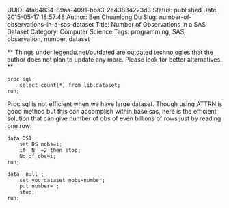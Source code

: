 UUID: 4fa64834-89aa-4091-bba3-2e43834223d3
Status: published
Date: 2015-05-17 18:57:48
Author: Ben Chuanlong Du
Slug: number-of-observations-in-a-sas-dataset
Title: Number of Observations in a SAS Dataset
Category: Computer Science
Tags: programming, SAS, observation, number, dataset

**
Things under legendu.net/outdated are outdated technologies 
that the author does not plan to update any more. 
Please look for better alternatives.
**

```SAS
proc sql;
    select count(*) from lib.dataset;
run;
```

Proc sql is not efficient when we have large dataset. 
Though using ATTRN is good method but this can accomplish within base sas, 
here is the efficient solution that can give number of obs of even billions of rows just by reading one row:
```SAS
data DS1;
    set DS nobs=i;
    if _N_ =2 then stop;
    No_of_obs=i;
run;
```
```SAS
data _null_;
    set yourdataset nobs=number;
    put number= ;
    stop;
run;
```

